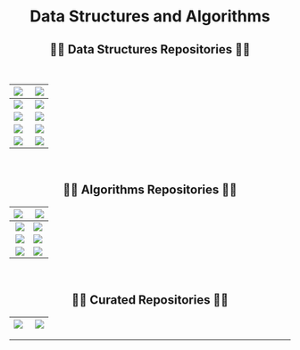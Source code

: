 <h1 align="center">Data Structures and Algorithms</h1>

<h2 align="center">👨‍💻 Data Structures Repositories 👨‍💻</h2>

<br>

<div width="100%" align="center">

| <a align="left" href="https://github.com/AswinBarath/Arrays" title="Arrays"><img align="left" src="https://github-readme-stats.vercel.app/api/pin/?username=AswinBarath&repo=Arrays&theme=react&border_color=61dafb&border_radius=10"></a> | <a align="right" href="https://github.com/AswinBarath/HashMaps" title="HashMaps"><img align="right" src="https://github-readme-stats.vercel.app/api/pin/?username=AswinBarath&repo=HashMaps&theme=react&border_color=61dafb&border_radius=10"></a> |
| - | - |
| <a align="left" href="https://github.com/AswinBarath/Linked-lists" title="Linked-lists"><img align="left" src="https://github-readme-stats.vercel.app/api/pin/?username=AswinBarath&repo=Linked-lists&theme=react&border_color=61dafb&border_radius=10"></a> | <a align="right" href="https://github.com/AswinBarath/Stacks" title="Stacks"><img align="right" src="https://github-readme-stats.vercel.app/api/pin/?username=AswinBarath&repo=Stacks&theme=react&border_color=61dafb&border_radius=10"></a> |
| <a align="left" href="https://github.com/AswinBarath/Queues" title="Queues"><img align="left" src="https://github-readme-stats.vercel.app/api/pin/?username=AswinBarath&repo=Queues&theme=react&border_color=61dafb&border_radius=10"></a> | <a align="right" href="https://github.com/AswinBarath/Trees" title="Trees"><img align="right" src="https://github-readme-stats.vercel.app/api/pin/?username=AswinBarath&repo=Trees&theme=react&border_color=61dafb&border_radius=10"></a> |
| <a align="left" href="https://github.com/AswinBarath/Graphs" title="Graphs"><img align="left" src="https://github-readme-stats.vercel.app/api/pin/?username=AswinBarath&repo=Graphs&theme=react&border_color=61dafb&border_radius=10"></a> | <a align="right" href="https://github.com/AswinBarath/Heaps" title="Heaps"><img align="right" src="https://github-readme-stats.vercel.app/api/pin/?username=AswinBarath&repo=Heaps&theme=react&border_color=61dafb&border_radius=10"></a> |
| <a align="left" href="https://github.com/AswinBarath/Tries" title="Tries"><img align="left" src="https://github-readme-stats.vercel.app/api/pin/?username=AswinBarath&repo=Tries&theme=react&border_color=61dafb&border_radius=10"></a> | <a align="right" href="https://github.com/AswinBarath/String-Manipulation" title="String-Manipulation"><img align="right" src="https://github-readme-stats.vercel.app/api/pin/?username=AswinBarath&repo=String-Manipulation&theme=react&border_color=61dafb&border_radius=10"></a> |

<br>

<h2 align="center">👨‍💻 Algorithms Repositories 👨‍💻</h2>

<div width="100%" align="center">

| <a align="left" href="https://github.com/AswinBarath/Sorting-algorithms" title="Sorting-algorithms"><img align="left" src="https://github-readme-stats.vercel.app/api/pin/?username=AswinBarath&repo=Sorting-algorithms&theme=react&border_color=61dafb&border_radius=10"></a> | <a align="right" href="https://github.com/AswinBarath/Binary-Search" title="Binary-Search"><img align="right" src="https://github-readme-stats.vercel.app/api/pin/?username=AswinBarath&repo=Binary-Search&theme=react&border_color=61dafb&border_radius=10"></a></a> |
| - | - |
| <a align="right" href="https://github.com/AswinBarath/Recursion" title="Recursion"><img align="right" src="https://github-readme-stats.vercel.app/api/pin/?username=AswinBarath&repo=Recursion&theme=react&border_color=61dafb&border_radius=10"></a> | <a align="left" href="https://github.com/AswinBarath/Backtracking" title="Backtracking"><img align="left" src="https://github-readme-stats.vercel.app/api/pin/?username=AswinBarath&repo=Backtracking&theme=react&border_color=61dafb&border_radius=10"></a> |
| <a align="right" href="https://github.com/AswinBarath/Dynamic-Programming" title="Dynamic-Programming"><img align="right" src="https://github-readme-stats.vercel.app/api/pin/?username=AswinBarath&repo=Dynamic-Programming&theme=react&border_color=61dafb&border_radius=10"></a> | <a align="left" href="https://github.com/AswinBarath/Greedy-algorithms" title="Greedy-algorithms"><img align="left" src="https://github-readme-stats.vercel.app/api/pin/?username=AswinBarath&repo=Greedy-algorithms&theme=react&border_color=61dafb&border_radius=10"></a> |
| <a align="right" href="https://github.com/AswinBarath/2-pointers" title="2-pointers"><img align="right" src="https://github-readme-stats.vercel.app/api/pin/?username=AswinBarath&repo=2-pointers&theme=react&border_color=61dafb&border_radius=10"></a> | <a align="left" href="https://github.com/AswinBarath/Bit-Manipulation" title="Bit-Manipulation"><img align="left" src="https://github-readme-stats.vercel.app/api/pin/?username=AswinBarath&repo=Bit-Manipulation&theme=react&border_color=61dafb&border_radius=10"></a> |

</div>

<br>

<h2 align="center">👨‍💻 Curated Repositories 👨‍💻</h2>

<div width="100%" align="center">

| <a align="left" href="https://github.com/AswinBarath/SDE-Problems" title="SDE-Problems"><img align="left" src="https://github-readme-stats.vercel.app/api/pin/?username=AswinBarath&repo=SDE-Problems&theme=react&border_color=61dafb&border_radius=10"></a> | <a align="right" href="https://github.com/AswinBarath/FAANG30" title="FAANG30"><img align="right" src="https://github-readme-stats.vercel.app/api/pin/?username=AswinBarath&repo=FAANG30&theme=react&border_color=61dafb&border_radius=10"></a> |
| - | - |

</div>

---


<!-- 

## Problems on Data Structures and Algorithms

<span style="font-size: 150%;">

### Arrays & Strings

- [x] [Subarray Product Less Than K](https://leetcode.com/problems/subarray-product-less-than-k/)
    - [Solution](https://github.com/AswinBarath/Data-Structures-and-Algorithms/blob/main/Arrays%20and%20Strings/NumSubarrayProductLessThanK.java)
- [x] [Find All Anagrams in a String](https://leetcode.com/problems/find-all-anagrams-in-a-string/) 
    - [Solution](https://github.com/AswinBarath/Data-Structures-and-Algorithms/blob/main/Arrays%20and%20Strings/FindAllAnagramsInString.java)
- [x] [Multiply Strings](https://leetcode.com/problems/multiply-strings/) 
    - [Solution](https://github.com/AswinBarath/Data-Structures-and-Algorithms/blob/main/Arrays%20and%20Strings/MultiplyTwoStrings.java)
- [x] [Majority Element II](https://leetcode.com/problems/majority-element-ii/) 
    - [Solution](https://github.com/AswinBarath/Data-Structures-and-Algorithms/blob/main/Arrays%20and%20Strings/MajorityElements.java)
- [x] [Maximum Length of a Concatenated String with Unique Characters](https://leetcode.com/problems/maximum-length-of-a-concatenated-string-with-unique-characters/)
    - [Solution](https://github.com/AswinBarath/Data-Structures-and-Algorithms/blob/main/Arrays%20and%20Strings/UniqueStrings.java)
- [x] [String Compression](https://leetcode.com/problems/string-compression/description/)
    - [Solution](https://github.com/AswinBarath/Data-Structures-and-Algorithms/blob/main/Arrays%20and%20Strings/StringCompression.java)
- [x] [Container Containing Most Water](https://leetcode.com/problems/container-with-most-water/)
    - [Solution](https://github.com/AswinBarath/Data-Structures-and-Algorithms/blob/main/Arrays%20and%20Strings/ContainerContainingMostWater.java)
- [x] [Power of Four](https://leetcode.com/problems/power-of-four/)
    - [Solution](https://github.com/AswinBarath/Data-Structures-and-Algorithms/blob/main/Arrays%20and%20Strings/PowerOfFour.java)
- [x] [Circular Array Loop](https://leetcode.com/problems/circular-array-loop/)
    - [Solution](https://github.com/AswinBarath/Data-Structures-and-Algorithms/blob/main/Arrays%20and%20Strings/CircularArrayLoop.java)
- [x] [Maximum Subarray](https://leetcode.com/problems/maximum-subarray/)
    - [Solution](https://github.com/AswinBarath/Data-Structures-and-Algorithms/blob/main/Arrays%20and%20Strings/MaximumSumSubarray.java)
- [x] [Move Zeroes](https://leetcode.com/problems/move-zeroes/description/)
    - [Solution](https://github.com/AswinBarath/Data-Structures-and-Algorithms/blob/main/Arrays%20and%20Strings/MoveZeroes.java)
- [x] [Count Zeroes](https://leetcode.com/problems/factorial-trailing-zeroes/)
    - [Solution](https://github.com/AswinBarath/Data-Structures-and-Algorithms/blob/main/Arrays%20and%20Strings/CountZeroes.java)
- [x] [Target Zero]()
    - [Solution](https://github.com/AswinBarath/Data-Structures-and-Algorithms/blob/main/Arrays%20and%20Strings/TargetZero.java)
- [x] [Overlapping Rectangles](https://leetcode.com/problems/rectangle-overlap/)
    - [Solution](https://github.com/AswinBarath/Data-Structures-and-Algorithms/blob/main/Arrays%20and%20Strings/OverlappingRectangles.java)
- [x] [Word Distance I](https://leetcode.com/problems/shortest-word-distance/)
    - [Solution](https://github.com/AswinBarath/Data-Structures-and-Algorithms/blob/main/Arrays%20and%20Strings/WordDistance1.java)



### Hash Tables

- [x] [Distribute Candies](https://leetcode.com/problems/distribute-candies/)
    - [Solution](https://github.com/AswinBarath/Data-Structures-and-Algorithms/blob/main/Hash%20Tables/DistributeCandies.java)

- [x] [Happy Numbers](https://leetcode.com/problems/happy-number/)
    - [Solution](https://github.com/AswinBarath/Data-Structures-and-Algorithms/blob/main/Hash%20Tables/OverHappyNumbers.java)



### Bitmasking

- [x] [Sum of Bit difference](https://practice.geeksforgeeks.org/problems/find-sum-of-different-corresponding-bits-for-all-pairs4652/1)
- [x] [Missing Number](https://leetcode.com/problems/missing-number/)
- [x] [Single Number](https://leetcode.com/problems/single-number/)
- [x] [Power of Two](https://leetcode.com/problems/power-of-two/)
- [x] [Reduce number to 1](https://www.geeksforgeeks.org/reduce-a-number-to-1-by-performing-given-operations/)
- [x] [Multiple of 3](#)
    


### Dynamic Prgramming

- [x] [Coin Change 2](https://leetcode.com/problems/coin-change-2/)
    - [Solution](https://github.com/AswinBarath/Data-Structures-and-Algorithms/blob/main/Dynamic%20Programming/CoinChange2.java)

- [x] [Delete and Earn](https://leetcode.com/problems/delete-and-earn/)
    - [Solution](https://github.com/AswinBarath/Data-Structures-and-Algorithms/blob/main/Dynamic%20Programming/DeleteAndEarn.java)

- [x] [House Robber](https://leetcode.com/problems/house-robber/)
    - [Solution](https://github.com/AswinBarath/Data-Structures-and-Algorithms/blob/main/Dynamic%20Programming/HouseRobber.java)


</span> 

-->
